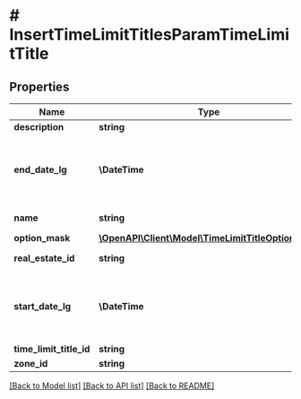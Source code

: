 # # InsertTimeLimitTitlesParamTimeLimitTitle

## Properties

Name | Type | Description | Notes
------------ | ------------- | ------------- | -------------
**description** | **string** | Description | [optional]
**end_date_lg** | **\DateTime** | Time limit&#39;s end date in locking system&#39;s time. Can be null. | [optional]
**name** | **string** | Time limit title&#39;s name | [optional]
**option_mask** | [**\OpenAPI\Client\Model\TimeLimitTitleOptionMask**](TimeLimitTitleOptionMask.md) |  | [optional]
**real_estate_id** | **string** | Real Estate ID | [optional]
**start_date_lg** | **\DateTime** | Time limit&#39;s start date in locking system&#39;s time. Can be null. | [optional]
**time_limit_title_id** | **string** | ID | [optional]
**zone_id** | **string** | Zone ID | [optional]

[[Back to Model list]](../../README.md#models) [[Back to API list]](../../README.md#endpoints) [[Back to README]](../../README.md)
